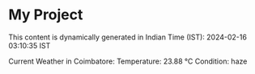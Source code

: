# My Project

This content is dynamically generated in Indian Time (IST): 2024-02-16 03:10:35 IST


Current Weather in Coimbatore:
Temperature: 23.88 °C
Condition: haze
